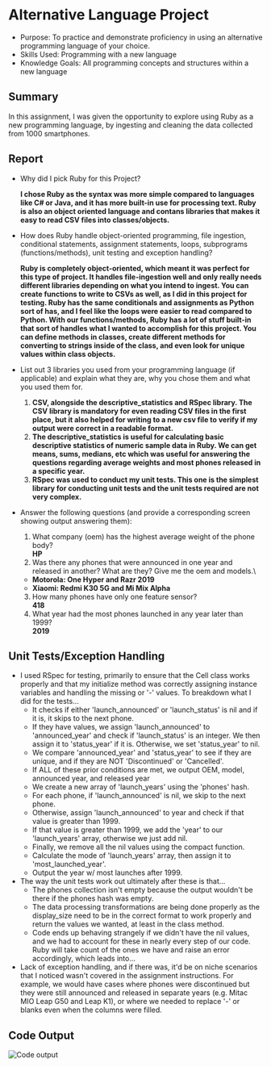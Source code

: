 # Alternative Language Project
- Purpose: To practice and demonstrate proficiency in using an alternative programming language of your choice.
- Skills Used: Programming with a new language 
- Knowledge Goals: All programming concepts and structures within a new language

## Summary 
In this assignment, I was given the opportunity to explore using Ruby as a new programming language, by ingesting and cleaning the data collected from 1000 smartphones. 

## Report

- Why did I pick Ruby for this Project?

  **I chose Ruby as the syntax was more simple compared to languages like C# or Java, and it has more built-in use for processing text. Ruby is also an object oriented language and contans libraries that makes it easy to read CSV files into classes/objects.**
  
- How does Ruby handle object-oriented programming, file ingestion, conditional statements, assignment statements, loops, subprograms (functions/methods), unit testing and exception handling?
 
  **Ruby is completely object-oriented, which meant it was perfect for this type of project. It handles file-ingestion well and only really needs different libraries depending on what you intend to ingest. You can create functions to write to CSVs as well, as I did in this project for testing. Ruby has the same conditionals and assignments as Python sort of has, and I feel like the loops were easier to read compared to Python. With our functions/methods, Ruby has a lot of stuff built-in that sort of handles what I wanted to accomplish for this project. You can define methods in classes, create different methods for converting to strings inside of the class, and even look for unique values within class objects.**
  
- List out 3 libraries you used from your programming language (if applicable) and explain what they are, why you chose them and what you used them for.

  1) **CSV, alongside the descriptive_statistics and RSpec library. The CSV library is mandatory for even reading CSV files in the first place, but it also helped for writing to a new csv file to verify if my output were correct in a readable format.**
  2) **The descriptive_statistics is useful for calculating basic descriptive statistics of numeric sample data in Ruby. We can get means, sums, medians, etc which was useful for answering the questions regarding average weights and most phones released in a specific year.**
  3) **RSpec was used to conduct my unit tests. This one is the simplest library for conducting unit tests and the unit tests required are not very complex.**

- Answer the following questions (and provide a corresponding screen showing output answering them):
  1) What company (oem) has the highest average weight of the phone body?\
  **HP**
  2) Was there any phones that were announced in one year and released in another? What are they? Give me the oem and models.\
    - **Motorola: One Hyper and Razr 2019**
    - **Xiaomi: Redmi K30 5G and Mi Mix Alpha**
  3) How many phones have only one feature sensor?\
  **418**
  4) What year had the most phones launched in any year later than 1999?\
  **2019**
## Unit Tests/Exception Handling
- I used RSpec for testing, primarily to ensure that the Cell class works properly and that my initialize method was correctly assigning instance variables and handling the missing or '-' values. To breakdown what I did for the tests...
  - It checks if either 'launch_announced' or 'launch_status' is nil and if it is, it skips to the next phone.
  - If they have values, we assign 'launch_announced' to 'announced_year' and check if 'launch_status' is an integer. We then assign it to 'status_year' if it is. Otherwise, we set 'status_year' to nil.
  - We compare 'announced_year' and 'status_year' to see if they are unique, and if they are NOT 'Discontinued' or 'Cancelled'.
  - If ALL of these prior conditions are met, we output OEM, model, announced year, and released year
  - We create a new array of 'launch_years' using the 'phones' hash.
  - For each phone, if 'launch_announced' is nil, we skip to the next phone.
  - Otherwise, assign 'launch_announced' to year and check if that value is greater than 1999.
  - If that value is greater than 1999, we add the 'year' to our 'launch_years' array, otherwise we just add nil.
  - Finally, we remove all the nil values using the compact function.
  - Calculate the mode of 'launch_years' array, then assign it to 'most_launched_year'.
  - Output the year w/ most launches after 1999.
- The way the unit tests work out ultimately after these is that...
  -  The phones collection isn't empty because the output wouldn't be there if the phones hash was empty.
  -  The data processing transformations are being done properly as the display_size need to be in the correct format to work properly and return the values we wanted, at least in the class method.
  -  Code ends up behaving strangely if we didn't have the nil values, and we had to account for these in nearly every step of our code. Ruby will take count of the ones we have and raise an error accordingly, which leads into...
- Lack of exception handling, and if there was, it'd be on niche scenarios that I noticed wasn't covered in the assignment instructions. For example, we would have cases where phones were discontinued but they were still announced and released in separate years (e.g. Mitac MIO Leap G50 and Leap K1), or where we needed to replace '-' or blanks even when the columns were filled.

## Code Output 
![Code output](![image](https://github.com/bkhei/AlternativeLanguage/assets/47387636/65c9395e-e8d9-49cb-986b-4b5d83e8a61e)
)
